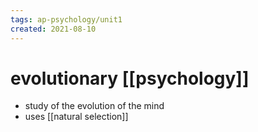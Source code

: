 ```yaml
---
tags: ap-psychology/unit1 
created: 2021-08-10
---
```


# evolutionary [[psychology]]

- study of the evolution of the mind
- uses [[natural selection]] 
